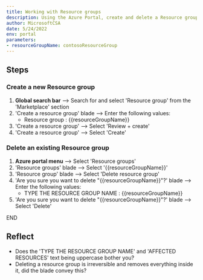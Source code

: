 ```yaml
---
title: Working with Resource groups
description: Using the Azure Portal, create and delete a Resource group 
author: MicrosoftCSA
date: 5/24/2022
env: portal
parameters:
- resourceGroupName: contosoResourceGroup
---
```


## Steps

### Create a new Resource group

1. **Global search bar** --> Search for and select 'Resource group' from the 'Marketplace' section
2. 'Create a resource group' blade --> Enter the following values:
   - Resource group : {{resourceGroupName}}
3. 'Create a resource group' --> Select 'Review + create'
4. 'Create a resource group' --> Select 'Create'

### Delete an existing Resource group

1. **Azure portal menu** --> Select 'Resource groups'
2. 'Resource groups' blade --> Select '{{resourceGroupName}}'
3. 'Resource group' blade --> Select 'Delete resource group'
4. 'Are you sure you want to delete "{{resourceGroupName}}"?' blade --> Enter the following values:
   - TYPE THE RESOURCE GROUP NAME : {{resourceGroupName}}
5. 'Are you sure you want to delete "{{resourceGroupName}}"?' blade --> Select 'Delete'

END

## Reflect

- Does the 'TYPE THE RESOURCE GROUP NAME' and 'AFFECTED RESOURCES' text being uppercase bother you?
- Deleting a resource group is irreversible and removes everything inside it, did the blade convey this?
